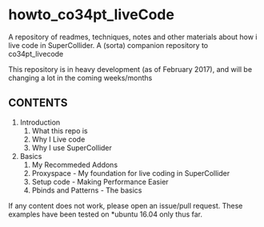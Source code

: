 # howto_co34pt_liveCode
A repository of readmes, techniques, notes and other materials about how i live code in SuperCollider. A (sorta) companion repository to co34pt_livecode 

This repository is in heavy development (as of February 2017), and will be changing a lot in the coming weeks/months

## CONTENTS
1. Introduction
    1. What this repo is
    2. Why I Live code
    3. Why I use SuperCollider 
2. Basics
    1. My Recommeded Addons
    2. Proxyspace - My foundation for live coding in SuperCollider
    3. Setup code - Making Performance Easier
    4. Pbinds and Patterns - The basics

If any content does not work, please open an issue/pull request. These examples have been tested on *ubuntu 16.04 only thus far.
